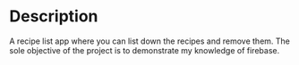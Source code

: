 # Description
A recipe list app where you can list down the recipes and remove them. The sole objective of the project is to demonstrate my knowledge of firebase.